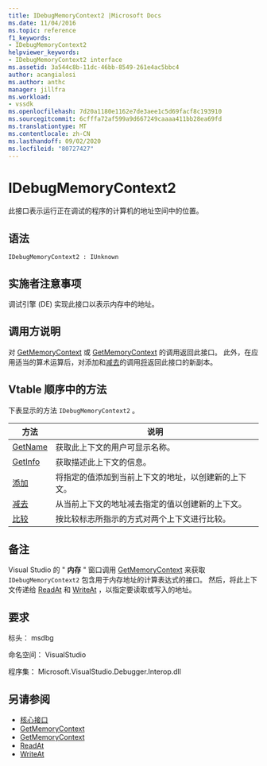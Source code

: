```yaml
---
title: IDebugMemoryContext2 |Microsoft Docs
ms.date: 11/04/2016
ms.topic: reference
f1_keywords:
- IDebugMemoryContext2
helpviewer_keywords:
- IDebugMemoryContext2 interface
ms.assetid: 3a544c8b-11dc-46bb-8549-261e4ac5bbc4
author: acangialosi
ms.author: anthc
manager: jillfra
ms.workload:
- vssdk
ms.openlocfilehash: 7d20a1180e1162e7de3aee1c5d69facf8c193910
ms.sourcegitcommit: 6cfffa72af599a9d667249caaaa411bb28ea69fd
ms.translationtype: MT
ms.contentlocale: zh-CN
ms.lasthandoff: 09/02/2020
ms.locfileid: "80727427"
---
```

# <a name="idebugmemorycontext2"></a>IDebugMemoryContext2
此接口表示运行正在调试的程序的计算机的地址空间中的位置。

## <a name="syntax"></a>语法

```
IDebugMemoryContext2 : IUnknown
```

## <a name="notes-for-implementers"></a>实施者注意事项
 调试引擎 (DE) 实现此接口以表示内存中的地址。

## <a name="notes-for-callers"></a>调用方说明
 对 [GetMemoryContext](../../../extensibility/debugger/reference/idebugproperty2-getmemorycontext.md) 或 [GetMemoryContext](../../../extensibility/debugger/reference/idebugreference2-getmemorycontext.md) 的调用返回此接口。 此外，在应用适当的算术运算后，对添加和[减去](../../../extensibility/debugger/reference/idebugmemorycontext2-subtract.md)的调用[将](../../../extensibility/debugger/reference/idebugmemorycontext2-add.md)返回此接口的新副本。

## <a name="methods-in-vtable-order"></a>Vtable 顺序中的方法
 下表显示的方法 `IDebugMemoryContext2` 。

|方法|说明|
|------------|-----------------|
|[GetName](../../../extensibility/debugger/reference/idebugmemorycontext2-getname.md)|获取此上下文的用户可显示名称。|
|[GetInfo](../../../extensibility/debugger/reference/idebugmemorycontext2-getinfo.md)|获取描述此上下文的信息。|
|[添加](../../../extensibility/debugger/reference/idebugmemorycontext2-add.md)|将指定的值添加到当前上下文的地址，以创建新的上下文。|
|[减去](../../../extensibility/debugger/reference/idebugmemorycontext2-subtract.md)|从当前上下文的地址减去指定的值以创建新的上下文。|
|[比较](../../../extensibility/debugger/reference/idebugmemorycontext2-compare.md)|按比较标志所指示的方式对两个上下文进行比较。|

## <a name="remarks"></a>备注
 Visual Studio 的 " **内存** " 窗口调用 [GetMemoryContext](../../../extensibility/debugger/reference/idebugproperty2-getmemorycontext.md) 来获取 `IDebugMemoryContext2` 包含用于内存地址的计算表达式的接口。 然后，将此上下文传递给 [ReadAt](../../../extensibility/debugger/reference/idebugmemorybytes2-readat.md) 和 [WriteAt](../../../extensibility/debugger/reference/idebugmemorybytes2-writeat.md) ，以指定要读取或写入的地址。

## <a name="requirements"></a>要求
 标头： msdbg

 命名空间： VisualStudio

 程序集： Microsoft.VisualStudio.Debugger.Interop.dll

## <a name="see-also"></a>另请参阅
- [核心接口](../../../extensibility/debugger/reference/core-interfaces.md)
- [GetMemoryContext](../../../extensibility/debugger/reference/idebugproperty2-getmemorycontext.md)
- [GetMemoryContext](../../../extensibility/debugger/reference/idebugreference2-getmemorycontext.md)
- [ReadAt](../../../extensibility/debugger/reference/idebugmemorybytes2-readat.md)
- [WriteAt](../../../extensibility/debugger/reference/idebugmemorybytes2-writeat.md)
